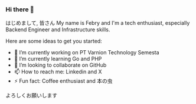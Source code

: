 ### Hi there 👋

はじめまして, 皆さん
My name is Febry and I'm a tech enthusiast, especially Backend Engineer and Infrastructure skills. 

Here are some ideas to get you started:

- 🔭 I’m currently working on PT Varnion Technology Semesta
- 🌱 I’m currently learning Go and PHP
- 👯 I’m looking to collaborate on GitHub
- 📫 How to reach me: Linkedin and X
- ⚡ Fun fact: Coffee enthusiast and 本の虫

よろしくお願いします
  

